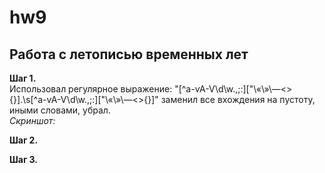 # hw9
## Работа с летописью временных лет
**Шаг 1.**  
Использовал регулярное выражение: "[^а-ѵА-Ѵ\d\w\.\,\;\:\]\[\"\«\»\—\<\>\{\}].\s[^а-ѵА-Ѵ\d\w\.\,\;\:\]\[\"\«\»\—\<\>\{\}]" заменил все вхождения на пустоту, иными словами, убрал.  
*Скриншот:*

**Шаг 2.**

**Шаг 3.**
